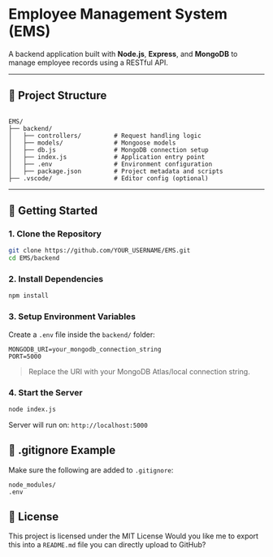 # Employee Management System (EMS)

A backend application built with **Node.js**, **Express**, and **MongoDB** to manage employee records using a RESTful API.

---

## 📁 Project Structure

```

EMS/
├── backend/
│   ├── controllers/         # Request handling logic
│   ├── models/              # Mongoose models
│   ├── db.js                # MongoDB connection setup
│   ├── index.js             # Application entry point
│   ├── .env                 # Environment configuration
│   ├── package.json         # Project metadata and scripts
├── .vscode/                 # Editor config (optional)

````

---

## 🚀 Getting Started

### 1. Clone the Repository

```bash
git clone https://github.com/YOUR_USERNAME/EMS.git
cd EMS/backend
````

### 2. Install Dependencies

```bash
npm install
```

### 3. Setup Environment Variables

Create a `.env` file inside the `backend/` folder:

```env
MONGODB_URI=your_mongodb_connection_string
PORT=5000
```

> Replace the URI with your MongoDB Atlas/local connection string.

### 4. Start the Server

```bash
node index.js
```

Server will run on: `http://localhost:5000`


## 📂 .gitignore Example

Make sure the following are added to `.gitignore`:

```
node_modules/
.env
```

## 📝 License

This project is licensed under the MIT License
Would you like me to export this into a `README.md` file you can directly upload to GitHub?
```
